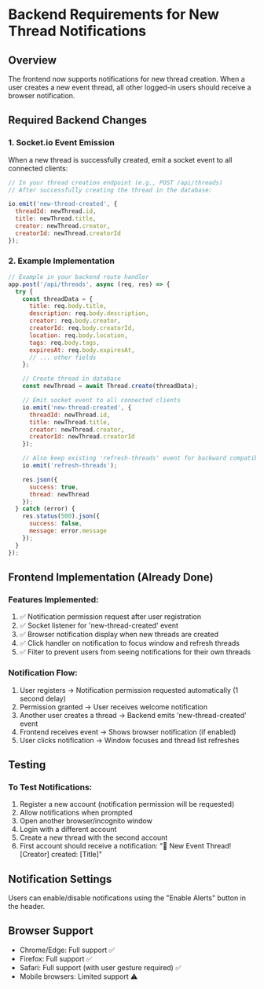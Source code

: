 # Backend Requirements for New Thread Notifications

## Overview
The frontend now supports notifications for new thread creation. When a user creates a new event thread, all other logged-in users should receive a browser notification.

## Required Backend Changes

### 1. Socket.io Event Emission
When a new thread is successfully created, emit a socket event to all connected clients:

```javascript
// In your thread creation endpoint (e.g., POST /api/threads)
// After successfully creating the thread in the database:

io.emit('new-thread-created', {
  threadId: newThread.id,
  title: newThread.title,
  creator: newThread.creator,
  creatorId: newThread.creatorId
});
```

### 2. Example Implementation

```javascript
// Example in your backend route handler
app.post('/api/threads', async (req, res) => {
  try {
    const threadData = {
      title: req.body.title,
      description: req.body.description,
      creator: req.body.creator,
      creatorId: req.body.creatorId,
      location: req.body.location,
      tags: req.body.tags,
      expiresAt: req.body.expiresAt,
      // ... other fields
    };

    // Create thread in database
    const newThread = await Thread.create(threadData);

    // Emit socket event to all connected clients
    io.emit('new-thread-created', {
      threadId: newThread.id,
      title: newThread.title,
      creator: newThread.creator,
      creatorId: newThread.creatorId
    });

    // Also keep existing 'refresh-threads' event for backward compatibility
    io.emit('refresh-threads');

    res.json({
      success: true,
      thread: newThread
    });
  } catch (error) {
    res.status(500).json({
      success: false,
      message: error.message
    });
  }
});
```

## Frontend Implementation (Already Done)

### Features Implemented:
1. ✅ Notification permission request after user registration
2. ✅ Socket listener for 'new-thread-created' event
3. ✅ Browser notification display when new threads are created
4. ✅ Click handler on notification to focus window and refresh threads
5. ✅ Filter to prevent users from seeing notifications for their own threads

### Notification Flow:
1. User registers → Notification permission requested automatically (1 second delay)
2. Permission granted → User receives welcome notification
3. Another user creates a thread → Backend emits 'new-thread-created' event
4. Frontend receives event → Shows browser notification (if enabled)
5. User clicks notification → Window focuses and thread list refreshes

## Testing

### To Test Notifications:
1. Register a new account (notification permission will be requested)
2. Allow notifications when prompted
3. Open another browser/incognito window
4. Login with a different account
5. Create a new thread with the second account
6. First account should receive a notification: "🎉 New Event Thread! [Creator] created: [Title]"

## Notification Settings

Users can enable/disable notifications using the "Enable Alerts" button in the header.

## Browser Support
- Chrome/Edge: Full support ✅
- Firefox: Full support ✅
- Safari: Full support (with user gesture required) ✅
- Mobile browsers: Limited support ⚠️
